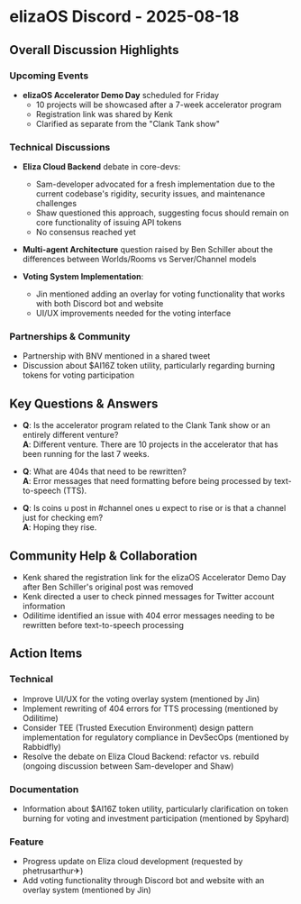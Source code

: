 # elizaOS Discord - 2025-08-18

## Overall Discussion Highlights

### Upcoming Events
- **elizaOS Accelerator Demo Day** scheduled for Friday
  - 10 projects will be showcased after a 7-week accelerator program
  - Registration link was shared by Kenk
  - Clarified as separate from the "Clank Tank show"

### Technical Discussions
- **Eliza Cloud Backend** debate in core-devs:
  - Sam-developer advocated for a fresh implementation due to the current codebase's rigidity, security issues, and maintenance challenges
  - Shaw questioned this approach, suggesting focus should remain on core functionality of issuing API tokens
  - No consensus reached yet

- **Multi-agent Architecture** question raised by Ben Schiller about the differences between Worlds/Rooms vs Server/Channel models

- **Voting System Implementation**:
  - Jin mentioned adding an overlay for voting functionality that works with both Discord bot and website
  - UI/UX improvements needed for the voting interface

### Partnerships & Community
- Partnership with BNV mentioned in a shared tweet
- Discussion about $AI16Z token utility, particularly regarding burning tokens for voting participation

## Key Questions & Answers

- **Q**: Is the accelerator program related to the Clank Tank show or an entirely different venture?  
  **A**: Different venture. There are 10 projects in the accelerator that has been running for the last 7 weeks.

- **Q**: What are 404s that need to be rewritten?  
  **A**: Error messages that need formatting before being processed by text-to-speech (TTS).

- **Q**: Is coins u post in #channel ones u expect to rise or is that a channel just for checking em?  
  **A**: Hoping they rise.

## Community Help & Collaboration

- Kenk shared the registration link for the elizaOS Accelerator Demo Day after Ben Schiller's original post was removed
- Kenk directed a user to check pinned messages for Twitter account information
- Odilitime identified an issue with 404 error messages needing to be rewritten before text-to-speech processing

## Action Items

### Technical
- Improve UI/UX for the voting overlay system (mentioned by Jin)
- Implement rewriting of 404 errors for TTS processing (mentioned by Odilitime)
- Consider TEE (Trusted Execution Environment) design pattern implementation for regulatory compliance in DevSecOps (mentioned by Rabbidfly)
- Resolve the debate on Eliza Cloud Backend: refactor vs. rebuild (ongoing discussion between Sam-developer and Shaw)

### Documentation
- Information about $AI16Z token utility, particularly clarification on token burning for voting and investment participation (mentioned by Spyhard)

### Feature
- Progress update on Eliza cloud development (requested by phetrusarthur✈)
- Add voting functionality through Discord bot and website with an overlay system (mentioned by Jin)